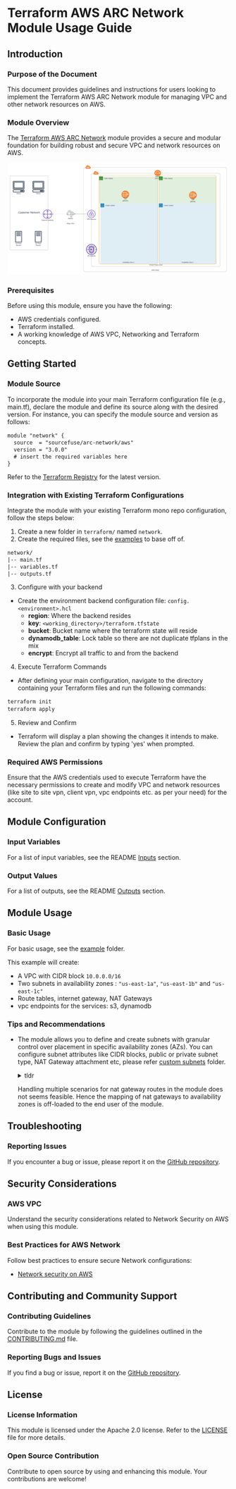 # Terraform AWS ARC Network Module Usage Guide

## Introduction

### Purpose of the Document

This document provides guidelines and instructions for users looking to implement the Terraform AWS ARC Network module for managing VPC and other network resources on AWS.

### Module Overview

The [Terraform AWS ARC Network](https://github.com/sourcefuse/terraform-aws-arc-network) module provides a secure and modular foundation for building robust and secure VPC and network resources on AWS.

![arc_network_hla](../../static/arc_network_hla.png)

### Prerequisites

Before using this module, ensure you have the following:

- AWS credentials configured.
- Terraform installed.
- A working knowledge of AWS VPC, Networking and Terraform concepts.

## Getting Started

### Module Source

To incorporate the module into your main Terraform configuration file (e.g., main.tf), declare the module and define its source along with the desired version. For instance, you can specify the module source and version as follows:

```hcl
module "network" {
  source  = "sourcefuse/arc-network/aws"
  version = "3.0.0"
  # insert the required variables here
}
```

Refer to the [Terraform Registry](https://registry.terraform.io/modules/sourcefuse/arc-network/aws/latest) for the latest version.

### Integration with Existing Terraform Configurations

Integrate the module with your existing Terraform mono repo configuration, follow the steps below:

1. Create a new folder in `terraform/` named `network`.
2. Create the required files, see the [examples](https://github.com/sourcefuse/terraform-aws-arc-network/tree/main/examples/simple) to base off of.
  ```plaintext
  network/
  |-- main.tf
  |-- variables.tf
  |-- outputs.tf
  ```
3. Configure with your backend
  - Create the environment backend configuration file: `config.<environment>.hcl`
    - **region**: Where the backend resides
    - **key**: `<working_directory>/terraform.tfstate`
    - **bucket**: Bucket name where the terraform state will reside
    - **dynamodb_table**: Lock table so there are not duplicate tfplans in the mix
    - **encrypt**: Encrypt all traffic to and from the backend
4. Execute Terraform Commands
  - After defining your main configuration, navigate to the directory containing your Terraform files and run the following commands:

  ```bash
  terraform init
  terraform apply
  ```
5. Review and Confirm
  - Terraform will display a plan showing the changes it intends to make. Review the plan and confirm by typing 'yes' when prompted.

### Required AWS Permissions

Ensure that the AWS credentials used to execute Terraform have the necessary permissions to create and modify VPC and network resources (like site to site vpn, client vpn, vpc endpoints etc. as per your need) for the account.

## Module Configuration

### Input Variables

For a list of input variables, see the README [Inputs](https://github.com/sourcefuse/terraform-aws-arc-network?tab=readme-ov-file#inputs) section.

### Output Values

For a list of outputs, see the README [Outputs](https://github.com/sourcefuse/terraform-aws-arc-network?tab=readme-ov-file#outputs) section.

## Module Usage

### Basic Usage

For basic usage, see the [example](https://github.com/sourcefuse/terraform-aws-arc-network/tree/main/examples/simple) folder.

This example will create:

- A VPC with CIDR block `10.0.0.0/16`
- Two subnets in availability zones : `"us-east-1a"`, `"us-east-1b"` and `"us-east-1c"`
- Route tables, internet gateway, NAT Gateways
- vpc endpoints for the services: s3, dynamodb

### Tips and Recommendations

- The module allows you to define and create subnets with granular control over placement in specific availability zones (AZs). You can configure subnet attributes like CIDR blocks, public or private subnet type, NAT Gateway attachment etc, please refer [custom subnets](https://github.com/sourcefuse/terraform-aws-arc-network/tree/main/examples/custom-subnets) folder.

  <details><summary>tldr</summary>

  NAT Gateways within an AZ are automatically implemented with redundancy. However, while Amazon VPCs can span multiple AZs, each NAT Gateway operates within a single AZ. If the NAT Gateway fails, then connections with resources using that NAT Gateway also fail. Therefore, we recommend deploying one NAT Gateway in each AZ and routing traffic locally within the same AZ.</details>

  Handling multiple scenarios for nat gateway routes in the module does not seems feasible. Hence the mapping of nat gateways to availability zones is off-loaded to the end user of the module.

## Troubleshooting

### Reporting Issues

If you encounter a bug or issue, please report it on the [GitHub repository](https://github.com/sourcefuse/terraform-aws-arc-network/issues).

## Security Considerations

### AWS VPC

Understand the security considerations related to Network Security on AWS when using this module.

### Best Practices for AWS Network

Follow best practices to ensure secure Network configurations:

- [Network security on AWS](https://aws.amazon.com/solutions/guidance/network-security-on-aws/)

## Contributing and Community Support

### Contributing Guidelines

Contribute to the module by following the guidelines outlined in the [CONTRIBUTING.md](https://github.com/sourcefuse/terraform-aws-arc-network/blob/main/CONTRIBUTING.md) file.

### Reporting Bugs and Issues

If you find a bug or issue, report it on the [GitHub repository](https://github.com/sourcefuse/terraform-aws-arc-network/issues).

## License

### License Information

This module is licensed under the Apache 2.0 license. Refer to the [LICENSE](https://github.com/sourcefuse/terraform-aws-arc-network/blob/main/LICENSE) file for more details.

### Open Source Contribution

Contribute to open source by using and enhancing this module. Your contributions are welcome!
